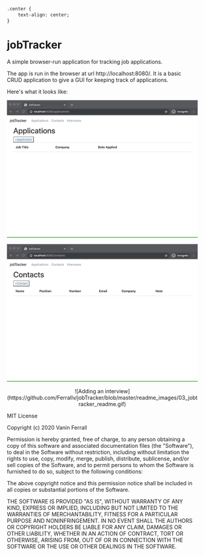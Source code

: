 
	.center {
		text-align: center;
	}


# jobTracker
A simple browser-run application for tracking job applications.

The app is run in the browser at url http://localhost:8080/. It is a basic CRUD application to give a GUI for keeping track of applications. 

Here's what it looks like:


![Adding an application](https://github.com/Ferrallv/jobTracker/blob/master/readme_images/01_jobtracker_readme.gif)


![Adding a contact](https://github.com/Ferrallv/jobTracker/blob/master/readme_images/02_jobtracker_readme.gif)

<div style="text-align: center;">
![Adding an interview](https://github.com/Ferrallv/jobTracker/blob/master/readme_images/03_jobtracker_readme.gif)
</div>

MIT License

Copyright (c) 2020 Vanin Ferrall

Permission is hereby granted, free of charge, to any person obtaining a copy
of this software and associated documentation files (the "Software"), to deal
in the Software without restriction, including without limitation the rights
to use, copy, modify, merge, publish, distribute, sublicense, and/or sell
copies of the Software, and to permit persons to whom the Software is
furnished to do so, subject to the following conditions:

The above copyright notice and this permission notice shall be included in all
copies or substantial portions of the Software.

THE SOFTWARE IS PROVIDED "AS IS", WITHOUT WARRANTY OF ANY KIND, EXPRESS OR
IMPLIED, INCLUDING BUT NOT LIMITED TO THE WARRANTIES OF MERCHANTABILITY,
FITNESS FOR A PARTICULAR PURPOSE AND NONINFRINGEMENT. IN NO EVENT SHALL THE
AUTHORS OR COPYRIGHT HOLDERS BE LIABLE FOR ANY CLAIM, DAMAGES OR OTHER
LIABILITY, WHETHER IN AN ACTION OF CONTRACT, TORT OR OTHERWISE, ARISING FROM,
OUT OF OR IN CONNECTION WITH THE SOFTWARE OR THE USE OR OTHER DEALINGS IN THE
SOFTWARE.